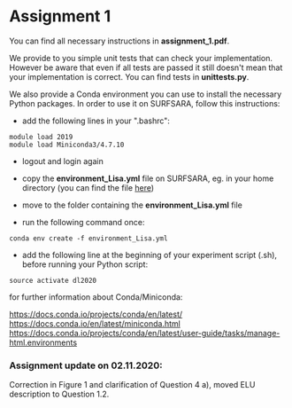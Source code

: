 # Assignment 1

 You can find all necessary instructions in **assignment_1.pdf**.

 We provide to you simple unit tests that can check your implementation. However be aware that even if all tests are passed it still doesn't mean that your implementation is correct. You can find tests in **unittests.py**. 
 
 

 We also provide a Conda environment you can use to install the necessary Python packages. 
 In order to use it on SURFSARA, follow this instructions:


- add the following lines in your ".bashrc":
```
module load 2019
module load Miniconda3/4.7.10
```

- logout and login again

- copy the **environment_Lisa.yml** file on SURFSARA, eg. in your home directory (you can find the file [here](https://github.com/uvadlc/uvadlc_practicals_2020))

- move to the folder containing the **environment_Lisa.yml** file

- run the following command once:
```
conda env create -f environment_Lisa.yml
```

- add the following line at the beginning of your experiment script (.sh), before running your Python script:
```
source activate dl2020
```
    
for further information about Conda/Miniconda:

https://docs.conda.io/projects/conda/en/latest/
https://docs.conda.io/en/latest/miniconda.html
https://docs.conda.io/projects/conda/en/latest/user-guide/tasks/manage-html.environments


### Assignment update on 02.11.2020:
Correction in Figure 1 and clarification of Question 4 a), moved ELU description to Question 1.2.

